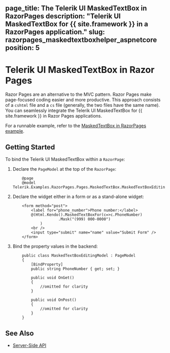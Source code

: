 page_title: The Telerik UI MaskedTextBox in RazorPages
description: "Telerik UI MaskedTextBox for {{ site.framework }} in a RazorPages application."
slug: razorpages_maskedtextboxhelper_aspnetcore
position: 5
---

# Telerik UI MaskedTextBox in Razor Pages

Razor Pages are an alternative to the MVC pattern. Razor Pages make page-focused coding easier and more productive. This approach consists of a `cshtml` file and a `cs` file (generally, the two files have the same name). You can seamlessly integrate the Telerik UI MaskedTextBox for {{ site.framework }} in Razor Pages applications.

For a runnable example, refer to the [MaskedTextBox in RazorPages example](https://github.com/telerik/ui-for-aspnet-core-examples/blob/master/Telerik.Examples.RazorPages/Telerik.Examples.RazorPages/Pages/MaskedTextBox/MaskedTextBoxEditing.cshtml).

## Getting Started

To bind the Telerik UI MaskedTextBox within a `RazorPage`:

1. Declare the `PageModel` at the top of the `RazorPage`:


    ```
        @page
        @model Telerik.Examples.RazorPages.Pages.MaskedTextBox.MaskedTextBoxEditingModel
    ```

1. Declare the widget either in a form or as a stand-alone widget:


    ```
        <form method="post">
            <label for="phone_number">Phone number:</label>
            @(Html.Kendo().MaskedTextBoxFor(c=>c.PhoneNumber)
                        .Mask("(999) 000-0000")
                )
            <br />
            <input type="submit" name="name" value="Submit Form" />
        </form>
    ```

1. Bind the property values in the backend:

    ```
        public class MaskedTextBoxEditingModel : PageModel
        {
            [BindProperty]
            public string PhoneNumber { get; set; }

            public void OnGet()
            {
                //omitted for clarity
            }

            public void OnPost()
            {
                //omitted for clarity
            }
        }
    ```

## See Also

* [Server-Side API](/api/maskedtextbox)
